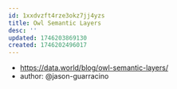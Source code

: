 ```yaml
---
id: 1xxdvzft4rze3okz7jj4yzs
title: Owl Semantic Layers
desc: ''
updated: 1746203869130
created: 1746202496017
---
```


- https://data.world/blog/owl-semantic-layers/
- author: @jason-guarracino

